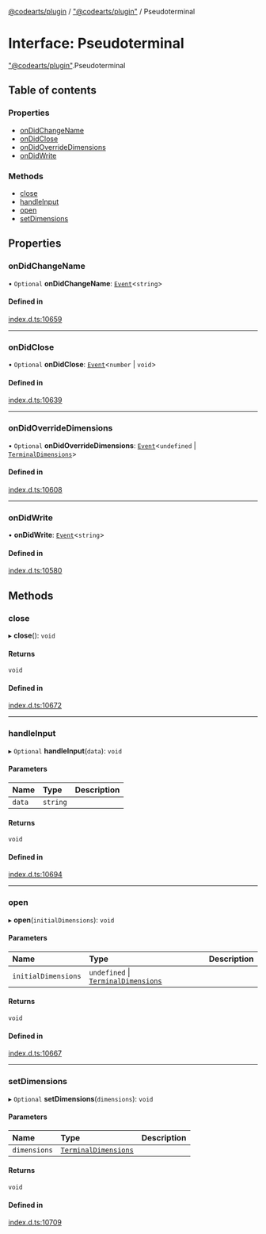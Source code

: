[@codearts/plugin](../README.md) / ["@codearts/plugin"](../modules/_codearts_plugin_.md) / Pseudoterminal

# Interface: Pseudoterminal

["@codearts/plugin"](../modules/_codearts_plugin_.md).Pseudoterminal

## Table of contents

### Properties

- [onDidChangeName](codearts_plugin_.Pseudoterminal.md#ondidchangename)
- [onDidClose](codearts_plugin_.Pseudoterminal.md#ondidclose)
- [onDidOverrideDimensions](codearts_plugin_.Pseudoterminal.md#ondidoverridedimensions)
- [onDidWrite](codearts_plugin_.Pseudoterminal.md#ondidwrite)

### Methods

- [close](codearts_plugin_.Pseudoterminal.md#close)
- [handleInput](codearts_plugin_.Pseudoterminal.md#handleinput)
- [open](codearts_plugin_.Pseudoterminal.md#open)
- [setDimensions](codearts_plugin_.Pseudoterminal.md#setdimensions)

## Properties

### onDidChangeName

• `Optional` **onDidChangeName**: [`Event`](codearts_plugin_.Event.md)<`string`\>

#### Defined in

[index.d.ts:10659](https://github.com/huaweicloud/cloudide-plugin-api/blob/b58031b/index.d.ts#L10659)

___

### onDidClose

• `Optional` **onDidClose**: [`Event`](codearts_plugin_.Event.md)<`number` \| `void`\>

#### Defined in

[index.d.ts:10639](https://github.com/huaweicloud/cloudide-plugin-api/blob/b58031b/index.d.ts#L10639)

___

### onDidOverrideDimensions

• `Optional` **onDidOverrideDimensions**: [`Event`](codearts_plugin_.Event.md)<`undefined` \| [`TerminalDimensions`](codearts_plugin_.TerminalDimensions.md)\>

#### Defined in

[index.d.ts:10608](https://github.com/huaweicloud/cloudide-plugin-api/blob/b58031b/index.d.ts#L10608)

___

### onDidWrite

• **onDidWrite**: [`Event`](codearts_plugin_.Event.md)<`string`\>

#### Defined in

[index.d.ts:10580](https://github.com/huaweicloud/cloudide-plugin-api/blob/b58031b/index.d.ts#L10580)

## Methods

### close

▸ **close**(): `void`

#### Returns

`void`

#### Defined in

[index.d.ts:10672](https://github.com/huaweicloud/cloudide-plugin-api/blob/b58031b/index.d.ts#L10672)

___

### handleInput

▸ `Optional` **handleInput**(`data`): `void`

#### Parameters

| Name | Type | Description |
| :------ | :------ | :------ |
| `data` | `string` |  |

#### Returns

`void`

#### Defined in

[index.d.ts:10694](https://github.com/huaweicloud/cloudide-plugin-api/blob/b58031b/index.d.ts#L10694)

___

### open

▸ **open**(`initialDimensions`): `void`

#### Parameters

| Name | Type | Description |
| :------ | :------ | :------ |
| `initialDimensions` | `undefined` \| [`TerminalDimensions`](codearts_plugin_.TerminalDimensions.md) |  |

#### Returns

`void`

#### Defined in

[index.d.ts:10667](https://github.com/huaweicloud/cloudide-plugin-api/blob/b58031b/index.d.ts#L10667)

___

### setDimensions

▸ `Optional` **setDimensions**(`dimensions`): `void`

#### Parameters

| Name | Type | Description |
| :------ | :------ | :------ |
| `dimensions` | [`TerminalDimensions`](codearts_plugin_.TerminalDimensions.md) |  |

#### Returns

`void`

#### Defined in

[index.d.ts:10709](https://github.com/huaweicloud/cloudide-plugin-api/blob/b58031b/index.d.ts#L10709)
